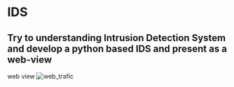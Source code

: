 # IDS
## Try to understanding Intrusion Detection System and develop a python based IDS and present as a web-view
 web view
    ![web_trafic](https://github.com/user-attachments/assets/0bced37a-61a0-4515-bff5-a6e67ada8d07)
